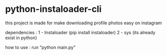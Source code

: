 # python-instaloader-cli
this project is made for make downloading profile photos easy on instagram

dependencies : 
  1 - Instaloader (pip install instaloader)
  2 - sys (its already exist in python)

  how to use : 
    run "python main.py"

